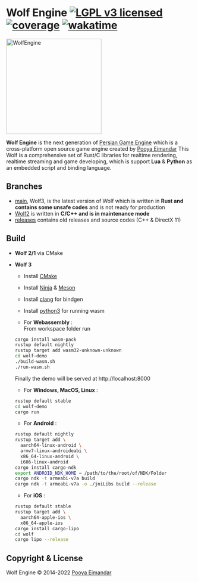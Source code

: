 # Wolf Engine [![LGPL v3 licensed](https://img.shields.io/badge/license-Apache-blue)](https://github.com/WolfEngine/Wolf.Engine/blob/main/LICENSE.md) [![coverage](https://shields.io/endpoint?url=https://raw.githubusercontent.com/WolfEngine/WolfEngine/main/coverage/coverage.json)](https://github.com/WolfEngine/WolfEngine/tree/main/coverage/index.html) [![wakatime](https://wakatime.com/badge/github/WolfEngine/WolfEngine.svg)](https://wakatime.com/badge/github/WolfEngine/WolfEngine)

<img src="https://raw.githubusercontent.com/WolfEngine/WolfEngine/main/Logo.png" width="256" height="256" alt="WolfEngine"/>

**Wolf Engine** is the next generation of [Persian Game Engine](https://github.com/PooyaEimandar/PersianEngine) which is a
cross-platform open source game engine created by [Pooya Eimandar](https://pooyaeimandar.github.io)
This Wolf is a comprehensive set of Rust/C libraries for realtime rendering, realtime streaming and game developing, which is support **Lua** & **Python** as an embedded script and binding language.</p>

## Branches
- [main](https://github.com/WolfEngine/WolfEngine/tree/main), Wolf3, is the latest version of Wolf which is written in **Rust and contains some unsafe codes** and is not ready for production
- [Wolf2](https://github.com/WolfEngine/WolfEngine/tree/wolf-2) is written in **C/C++ and is in maintenance mode**
- [releases](https://github.com/WolfEngine/WolfEngine/releases) contains old releases and source codes (C++ & DirectX 11)

## Build
- **Wolf 2/1** via CMake
- **Wolf 3**
  - Install [CMake](https://cmake.org/install/)
  - Install [Ninja](https://ninja-build.org/) & [Meson](https://github.com/mesonbuild/meson/releases)
  - Install [clang](https://github.com/llvm/llvm-project/releases/tag/llvmorg-14.0.0) for bindgen
  - Install [python3](https://www.python.org/downloads/) for running wasm

  - For **Webassembly** :\
  From workspace folder run
  ```bash
  cargo install wasm-pack
  rustup default nightly
  rustup target add wasm32-unknown-unknown
  cd wolf-demo
  ./build-wasm.sh
  ./run-wasm.sh
  ```
  Finally the demo will be served at http://localhost:8000
  - For **Windows, MacOS, Linux** :
  ```bash
  rustup default stable
  cd wolf-demo
  cargo run
  ```
  - For **Android** :
  ```bash
  rustup default nightly
  rustup target add \
    aarch64-linux-android \
    armv7-linux-androideabi \
    x86_64-linux-android \
    i686-linux-android
  cargo install cargo-ndk
  export ANDROID_NDK_HOME = /path/to/the/root/of/NDK/Folder
  cargo ndk -t armeabi-v7a build
  cargo ndk -t armeabi-v7a -o ./jniLibs build --release 
  ```

  - For **iOS** :
  ```bash
  rustup default stable
  rustup target add \
    aarch64-apple-ios \
    x86_64-apple-ios
  cargo install cargo-lipo
  cd wolf
  cargo lipo --release
  ```

## Copyright & License
Wolf Engine © 2014-2022 [Pooya Eimandar](https://www.linkedin.com/in/pooyaeimandar)
